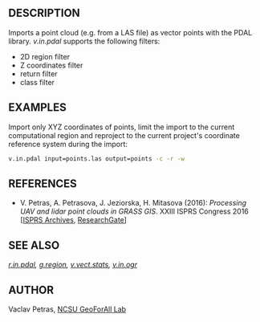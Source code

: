 ## DESCRIPTION

Imports a point cloud (e.g. from a LAS file) as vector points with the
PDAL library. *v.in.pdal* supports the following filters:

- 2D region filter
- Z coordinates filter
- return filter
- class filter

## EXAMPLES

Import only XYZ coordinates of points, limit the import to the current
computational region and reproject to the current project's coordinate
reference system during the import:

```bash
v.in.pdal input=points.las output=points -c -r -w
```

## REFERENCES

- V. Petras, A. Petrasova, J. Jeziorska, H. Mitasova (2016): *Processing
  UAV and lidar point clouds in GRASS GIS*. XXIII ISPRS Congress 2016
  \[[ISPRS
  Archives](https://doi.org/10.5194/isprs-archives-XLI-B7-945-2016),
  [ResearchGate](https://www.researchgate.net/publication/304340172_Processing_UAV_and_lidar_point_clouds_in_GRASS_GIS)\]

## SEE ALSO

*[r.in.pdal](r.in.pdal.md), [g.region](g.region.md),
[v.vect.stats](v.vect.stats.md), [v.in.ogr](v.in.ogr.md)*

## AUTHOR

Vaclav Petras, [NCSU GeoForAll
Lab](https://geospatial.ncsu.edu/geoforall/)
